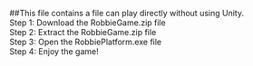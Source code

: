 ##This file contains a file can play directly without using Unity.    
Step 1: Download the RobbieGame.zip file    
Step 2: Extract the RobbieGame.zip file  
Step 3: Open the RobbiePlatform.exe file  
Step 4: Enjoy the game!   
